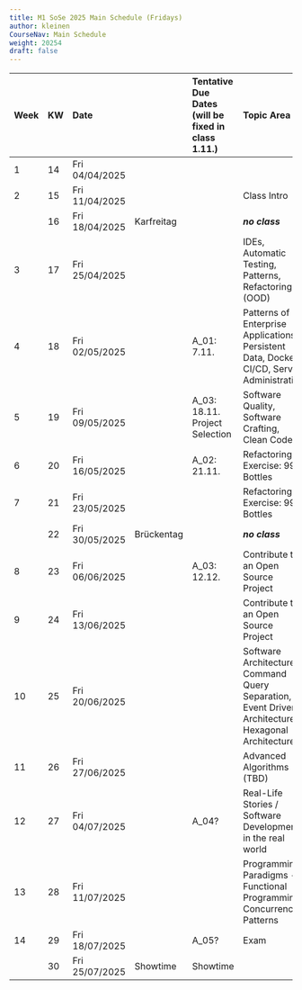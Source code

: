 ```yaml
---
title: M1 SoSe 2025 Main Schedule (Fridays)
author: kleinen
CourseNav: Main Schedule
weight: 20254
draft: false
---
```

| Week | KW  | Date           |            | Tentative Due Dates (will be fixed in class 1.11.) | Topic Area                                                                                         | Lab  |
|:---- |:--- |:-------------- |:---------- |:-------------------------------------------------- |:-------------------------------------------------------------------------------------------------- |:---- |
| 1    | 14  | Fri 04/04/2025 |            |                                                    |                                                                                                    |      |
| 2    | 15  | Fri 11/04/2025 |            |                                                    | Class Intro                                                                                        | Kata |
|      | 16  | Fri 18/04/2025 | Karfreitag |                                                    | ***no class***                                                                                     |      |
| 3    | 17  | Fri 25/04/2025 |            |                                                    | IDEs, Automatic Testing, Patterns, Refactoring (OOD)                                               |      |
| 4    | 18  | Fri 02/05/2025 |            | A_01: 7.11.                                        | Patterns of Enterprise Applications, Persistent Data, Docker, CI/CD, Server Administration         |      |
| 5    | 19  | Fri 09/05/2025 |            | A_03: 18.11. Project Selection                     | Software Quality, Software Crafting, Clean Code                                                    |      |
| 6    | 20  | Fri 16/05/2025 |            | A_02: 21.11.                                       | Refactoring Exercise: 99 Bottles                                                                   |      |
| 7    | 21  | Fri 23/05/2025 |            |                                                    | Refactoring Exercise: 99 Bottles                                                                   |      |
|      | 22  | Fri 30/05/2025 | Brückentag |                                                    | ***no class***                                                                                     |      |
| 8    | 23  | Fri 06/06/2025 |            | A_03: 12.12.                                       | Contribute to an Open Source Project                                                               |      |
| 9    | 24  | Fri 13/06/2025 |            |                                                    | Contribute to an Open Source Project                                                               |      |
| 10   | 25  | Fri 20/06/2025 |            |                                                    | Software Architecture: Command Query Separation, Event Driven Architecture, Hexagonal Architecture |      |
| 11   | 26  | Fri 27/06/2025 |            |                                                    | Advanced Algorithms (TBD)                                                                          |      |
| 12   | 27  | Fri 04/07/2025 |            | A_04?                                              | Real-Life Stories / Software Development in the real world                                         |      |
| 13   | 28  | Fri 11/07/2025 |            |                                                    | Programming Paradigms - Functional Programming, Concurrency Patterns                               |      |
| 14   | 29  | Fri 18/07/2025 |            | A_05?                                              | Exam                                                                                               |      |
|      | 30  | Fri 25/07/2025 | Showtime   | Showtime                                           |                                                                                                    |      |

